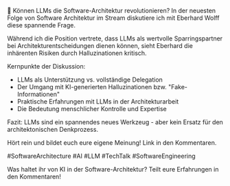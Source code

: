 🤔 Können LLMs die Software-Architektur revolutionieren? In der neuesten Folge von Software Architektur im Stream diskutiere ich mit Eberhard Wolff diese spannende Frage.

Während ich die Position vertrete, dass LLMs als wertvolle Sparringspartner bei Architekturentscheidungen dienen können, sieht Eberhard die inhärenten Risiken durch Halluzinationen kritisch.

Kernpunkte der Diskussion:
- LLMs als Unterstützung vs. vollständige Delegation
- Der Umgang mit KI-generierten Halluzinationen bzw. "Fake-Informationen" 
- Praktische Erfahrungen mit LLMs in der Architekturarbeit
- Die Bedeutung menschlicher Kontrolle und Expertise

Fazit: LLMs sind ein spannendes neues Werkzeug - aber kein Ersatz für den architektonischen Denkprozess.

Hört rein und bildet euch eure eigene Meinung! Link in den Kommentaren.

#SoftwareArchitecture #AI #LLM #TechTalk #SoftwareEngineering

Was haltet ihr von KI in der Software-Architektur? Teilt eure Erfahrungen in den Kommentaren!
